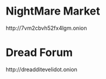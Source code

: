 <html lang="en-US">
  <head>
    <meta charset='utf-8'>
    <meta http-equiv="X-UA-Compatible" content="IE=edge">
    <meta name="viewport" content="width=device-width, initial-scale=1">
    <link rel="stylesheet" href="/hacker/assets/css/style.css?v=e193e8e825d1db5b6c1761cb8026a0d6f0e29142">
    <title>Practical Onions</title>
  </head>
  <body>
    <h1 id="header-1">NightMare Market</h1>
            http://7vm2cbvh52fx4lgm.onion
    <h1 id="header-1">Dread Forum</h1>
           http://dreadditevelidot.onion
  </body>
</html>

